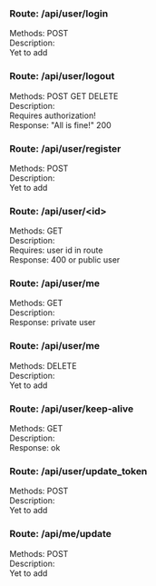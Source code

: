 ### Route: /api/user/login
Methods: POST  
Description:  
Yet to add  


### Route: /api/user/logout
Methods: POST GET DELETE  
Description:  
Requires authorization!  
Response: "All is fine!" 200  


### Route: /api/user/register
Methods: POST  
Description:  
Yet to add  


### Route: /api/user/<id\>
Methods: GET  
Description:  
Requires: user id in route  
Response: 400 or public user  


### Route: /api/user/me
Methods: GET  
Description:  
Response: private user  


### Route: /api/user/me
Methods: DELETE  
Description:  
Yet to add  


### Route: /api/user/keep-alive
Methods: GET  
Description:  
Response: ok  


### Route: /api/user/update_token
Methods: POST  
Description:  
Yet to add  


### Route: /api/me/update
Methods: POST  
Description:  
Yet to add  


